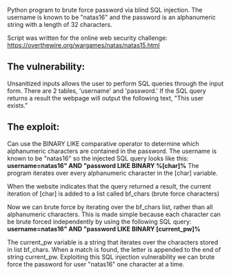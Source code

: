 Python program to brute force password via blind SQL injection. The username is known to be "natas16" and the password is an alphanumeric string with a length of 32 characters.

Script was written for the online web security challenge: https://overthewire.org/wargames/natas/natas15.html

## The vulnerability: 
Unsanitized inputs allows the user to perform SQL queries through the input form. There are 2 tables, 'username' and 'password.' If the SQL query returns a result the webpage will output the following text, "This user exists."

## The exploit:
Can use the BINARY LIKE comparative operator to determine which alphanumeric characters are contained in the password. The username is known to be "natas16" so the injected SQL query looks like this: **username=natas16" AND "password LIKE BINARY %[char]%**
The program iterates over every alphanumeric character in the [char] variable.

When the website indicates that the query returned a result, the current iteration of [char] is added to a list called bf_chars (brute force characters)

Now we can brute force by iterating over the bf_chars list, rather than all alphanumeric characters. This is made simple because each character can be brute forced independently by using the following SQL query: **username=natas16" AND "password LIKE BINARY [current_pw]%**

The current_pw variable is a string that iterates over the characters stored in list bf_chars. When a match is found, the letter is appended to the end of string current_pw. Exploiting this SQL injection vulnerability we can brute force the password for user "natas16" one character at a time.
